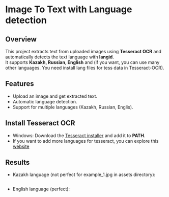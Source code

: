 # Image To Text with Language detection

## Overview 

This project extracts text from uploaded images using **Tesseract OCR** and automatically detects the text language with **langid**.  
It supports **Kazakh, Russian, English** and (if you want, you can use many other languages. You need install lang files for tess data in Tesseract-OCR).

## Features

- Upload an image and get extracted text.
- Automatic language detection.
- Support for multiple languages (Kazakh, Russian, Englis).

## Install Tesseract OCR

- Windows: Download the [Tesseract installer](https://github.com/UB-Mannheim/tesseract/wiki) and add it to **PATH**.
- If you want to add more languages for tesseract, you can explore this [website](https://icij.gitbook.io/datashare/local-mode/add-more-languages)

## Results

- Kazakh language (not perfect for example_1.jpg in assets directory):

![]()

- English language (perfect):

![]()
